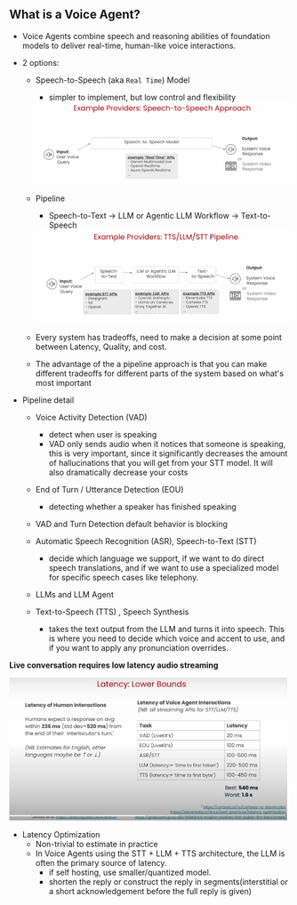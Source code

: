## What is a Voice Agent?
- Voice Agents combine speech and reasoning abilities of foundation models to deliver real-time, human-like voice interactions.

- 2 options:
  - Speech-to-Speech (aka `Real Time`) Model
    - simpler to implement, but low control and flexibility  
    <img src="./images/00.png" alt="Voice Agent Overview" width="500"/>

  - Pipeline
    - Speech-to-Text -> LLM or Agentic LLM Workflow -> Text-to-Speech  
    <img src="./images/01.png" alt="Voice Agent Overview" width="500"/>

  - Every system has tradeoffs, need to make a decision at some point between Latency, Quality, and cost.
  - The advantage of the a pipeline approach is that you can make different tradeoffs for different parts of the system based on what's most important

- Pipeline detail
  - Voice Activity Detection (VAD)
    - detect when user is speaking
    - VAD only sends audio when it notices that someone is speaking, this is very important, since it significantly decreases the amount of hallucinations that you will get from your STT model. It will also dramatically decrease your costs
  - End of Turn / Utterance Detection (EOU)
    - detecting whether a speaker has finished speaking

  - VAD and Turn Detection default behavior is blocking

  - Automatic Speech Recognition (ASR), Speech-to-Text (STT)
    - decide which language we support, if we want to do direct speech translations, and if we want to use a specialized model for specific speech cases like telephony.
  - LLMs and LLM Agent
  - Text-to-Speech (TTS) , Speech Synthesis
    - takes the text output from the LLM and turns it into speech. This is where you need to decide which voice and accent to use, and if you want to apply any pronunciation overrides.

<b>Live conversation requires low latency audio streaming</b>

<img src="./images/02.png" alt="Voice Agent Overview" width="500"/>

- Latency Optimization
  - Non-trivial to estimate in practice
  - In Voice Agents using the STT + LLM + TTS architecture, the LLM is often the primary source of latency.
    - if self hosting, use smaller/quantized model.
    - shorten the reply or construct the reply in segments(interstitial or a short acknowledgement before the full reply is given)
